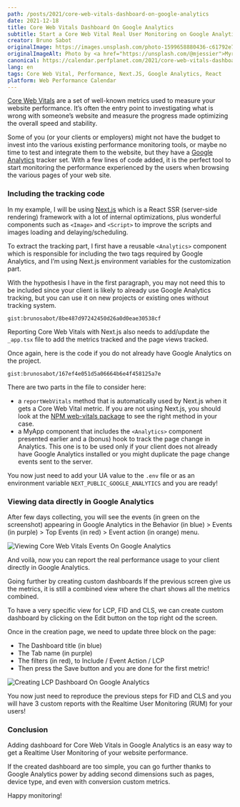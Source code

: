 ```yaml
---
path: /posts/2021/core-web-vitals-dashboard-on-google-analytics
date: 2021-12-18
title: Core Web Vitals Dashboard On Google Analytics
subtitle: Start a Core Web Vital Real User Monitoring on Google Analytics
creator: Bruno Sabot
originalImage: https://images.unsplash.com/photo-1599658880436-c61792e70672
originalImageAlt: Photo by <a href="https://unsplash.com/@mjessier">Myriam Jessier</a> on <a href="https://unsplash.com">Unsplash</a>.
canonical: https://calendar.perfplanet.com/2021/core-web-vitals-dashboard-on-google-analytics/
lang: en
tags: Core Web Vital, Performance, Next.JS, Google Analytics, React
platform: Web Performance Calendar
---
```


[Core Web Vitals](https://web.dev/vitals/) are a set of well-known metrics used to measure your website performance. It’s often the entry point to investigating what is wrong with someone’s website and measure the progress made optimizing the overall speed and stability.

Some of you (or your clients or employers) might not have the budget to invest into the various existing performance monitoring tools, or maybe no time to test and integrate them to the website, but they have a [Google Analytics](https://analytics.google.com/analytics/web/) tracker set. With a few lines of code added, it is the perfect tool to start monitoring the performance experienced by the users when browsing the various pages of your web site.

### Including the tracking code

In my example, I will be using [Next.js](https://nextjs.org/) which is a React SSR (server-side rendering) framework with a lot of internal optimizations, plus wonderful components such as `<Image>` and `<Script>` to improve the scripts and images loading and delaying/scheduling.

To extract the tracking part, I first have a reusable `<Analytics>` component which is responsible for including the two tags required by Google Analytics, and I’m using Next.js environment variables for the customization part.

With the hypothesis I have in the first paragraph, you may not need this to be included since your client is likely to already use Google Analytics tracking, but you can use it on new projects or existing ones without tracking system.

`gist:brunosabot/8be487d97242450d26a0d0eae30538cf`

Reporting Core Web Vitals with Next.js also needs to add/update the `_app.tsx` file to add the metrics tracked and the page views tracked.

Once again, here is the code if you do not already have Google Analytics on the project.

`gist:brunosabot/167ef4e051d5a06664b6e4f458125a7e`

There are two parts in the file to consider here:

- a `reportWebVitals` method that is automatically used by Next.js when it gets a Core Web Vital metric. If you are not using Next.js, you should look at the [NPM web-vitals package](https://www.npmjs.com/package/web-vitals) to see the right method in your case.
- a MyApp component that includes the `<Analytics>` component presented earlier and a (bonus) hook to track the page change in Analytics. This one is to be used only if your client does not already have Google Analytics installed or you might duplicate the page change events sent to the server.

You now just need to add your UA value to the `.env` file or as an environment variable `NEXT_PUBLIC_GOOGLE_ANALYTICS` and you are ready!

### Viewing data directly in Google Analytics

After few days collecting, you will see the events (in green on the screenshot) appearing in Google Analytics in the Behavior (in blue) > Events (in purple) > Top Events (in red) > Event action (in orange) menu.

![Viewing Core Web Vitals Events On Google Analytics](https://calendar.perfplanet.com/images/2021/bruno/view-events-on-analytics.png)

And voilà, now you can report the real performance usage to your client directly in Google Analytics.

Going further by creating custom dashboards
If the previous screen give us the metrics, it is still a combined view where the chart shows all the metrics combined.

To have a very specific view for LCP, FID and CLS, we can create custom dashboard by clicking on the Edit button on the top right od the screen.

Once in the creation page, we need to update three block on the page:

- The Dashboard title (in blue)
- The Tab name (in purple)
- The filters (in red), to Include / Event Action / LCP
- Then press the Save button and you are done for the first metric!

![Creating LCP Dashboard On Google Analytics](https://calendar.perfplanet.com/images/2021/bruno/creating-lcp-dashboard-on-analytics.png)

You now just need to reproduce the previous steps for FID and CLS and you will have 3 custom reports with the Realtime User Monitoring (RUM) for your users!

### Conclusion

Adding dashboard for Core Web Vitals in Google Analytics is an easy way to get a Realtime User Monitoring of your website performance.

If the created dashboard are too simple, you can go further thanks to Google Analytics power by adding second dimensions such as pages, device type, and even with conversion custom metrics.

Happy monitoring!
